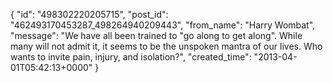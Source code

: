 {
   "id": "498302220205715",
   "post_id": "462493170453287_498264940209443",
   "from_name": "Harry Wombat",
   "message": "We have all been trained to \"go along to get along\". While many will not admit it, it seems to be the unspoken mantra of our lives. Who wants to invite pain, injury, and isolation?",
   "created_time": "2013-04-01T05:42:13+0000"
 }

